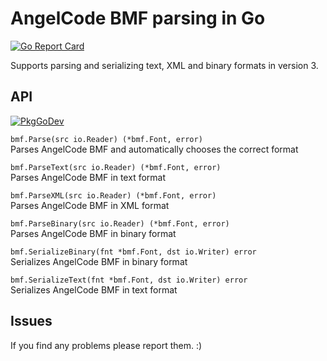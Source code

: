 # AngelCode BMF parsing in Go
[![Go Report Card](https://goreportcard.com/badge/github.com/Qendolin/go-bmf)](https://goreportcard.com/report/github.com/Qendolin/go-bmf)
 
Supports parsing and serializing text, XML and binary formats in version 3.

## API
[![PkgGoDev](https://pkg.go.dev/badge/github.com/Qendolin/go-bmf)](https://pkg.go.dev/github.com/Qendolin/go-bmf)

`bmf.Parse(src io.Reader) (*bmf.Font, error)`  
Parses AngelCode BMF and automatically chooses the correct format


`bmf.ParseText(src io.Reader) (*bmf.Font, error)`  
Parses AngelCode BMF in text format


`bmf.ParseXML(src io.Reader) (*bmf.Font, error)`  
Parses AngelCode BMF in XML format


`bmf.ParseBinary(src io.Reader) (*bmf.Font, error)`  
Parses AngelCode BMF in binary format


`bmf.SerializeBinary(fnt *bmf.Font, dst io.Writer) error`  
Serializes AngelCode BMF in binary format


`bmf.SerializeText(fnt *bmf.Font, dst io.Writer) error`  
Serializes AngelCode BMF in text format

## Issues

If you find any problems please report them. :) 
